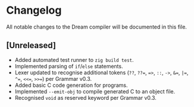 # Changelog

All notable changes to the Dream compiler will be documented in this file.

## [Unreleased]
- Added automated test runner to `zig build test`.
- Implemented parsing of `if`/`else` statements.
- Lexer updated to recognise additional tokens (`??`, `??=`, `=>`, `::`, `->`,
  `&=`, `|=`, `^=`, `<<=`, `>>=`) per Grammar v0.3.
- Added basic C code generation for programs.
- Implemented `--emit-obj` to compile generated C to an object file.
- Recognised `void` as reserved keyword per Grammar v0.3.
